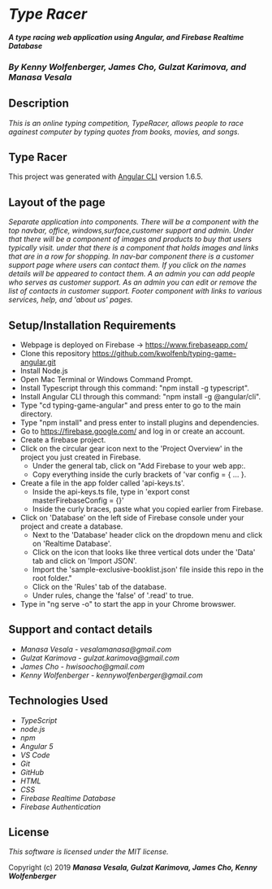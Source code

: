 # _Type Racer_

#### _A type racing web application using Angular, and Firebase Realtime Database_

### _By Kenny Wolfenberger, James Cho, Gulzat Karimova, and Manasa Vesala_

## Description

_This is an online typing competition, TypeRacer, allows people to race againest computer by typing quotes from books, movies, and songs._

## Type Racer

This project was generated with [Angular CLI](https://github.com/angular/angular-cli) version 1.6.5.

## Layout of the page

_Separate application into components._
_There will be a component with the top navbar, office, windows,surface,customer support and admin._
_Under that there will be a component of images and products to buy that users typically visit._
_under that there is a component that holds images and links that are in a row for shopping._
_In nav-bar component there is a customer support page where users can contact them._
_If you click on the names details will be appeared to contact them._
_A an admin you can add people who serves as customer support._
_As an admin you can edit or remove the list of contacts in customer support._
_Footer component with links to various services, help, and 'about us' pages._

## Setup/Installation Requirements

- Webpage is deployed on Firebase -> https://www.firebaseapp.com/
- Clone this repository https://github.com/kwolfenb/typing-game-angular.git
- Install Node.js
- Open Mac Terminal or Windows Command Prompt.
- Install Typescript through this command: "npm install -g typescript".
- Install Angular CLI through this command: "npm install -g @angular/cli".
- Type "cd typing-game-angular" and press enter to go to the main directory.
- Type "npm install" and press enter to install plugins and dependencies.
- Go to https://firebase.google.com/ and log in or create an account.
- Create a firebase project.
- Click on the circular gear icon next to the 'Project Overview' in the project you just created in Firebase.
  * Under the general tab, click on "Add Firebase to your web app:.
  * Copy everything inside the curly brackets of 'var config = { ... }.
- Create a file in the app folder called 'api-keys.ts'.
  * Inside the api-keys.ts file, type in 'export const masterFirebaseConfig = {}'
  * Inside the curly braces, paste what you copied earlier from Firebase.
- Click on 'Database' on the left side of Firebase console under your project and create a database. 
  * Next to the 'Database' header click on the dropdown menu and click on 'Realtime Database'.
  * Click on the icon that looks like three vertical dots under the 'Data' tab and click on 'Import JSON'.
  * Import the 'sample-exclusive-booklist.json' file inside this repo in the root folder."
  * Click on the 'Rules' tab of the database. 
  * Under rules, change the 'false' of '.read' to true.
- Type in "ng serve -o" to start the app in your Chrome browswer.

## Support and contact details

* _Manasa Vesala - vesalamanasa@gmail.com_
* _Gulzat Karimova -  gulzat.karimova@gmail.com_
* _James Cho - hwisoocho@gmail.com_
* _Kenny Wolfenberger -  kennywolfenberger@gmail.com_


## Technologies Used

* _TypeScript_
* _node.js_
* _npm_
* _Angular 5_
* _VS Code_
* _Git_
* _GitHub_
* _HTML_
* _CSS_
* _Firebase Realtime Database_
* _Firebase Authentication_


## License

*This software is licensed under the MIT license.*

Copyright (c) 2019 **_Manasa Vesala, Gulzat Karimova, James Cho, Kenny Wolfenberger_**